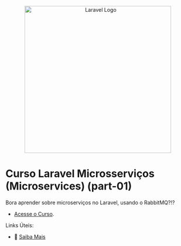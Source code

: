 <p align="center"><a href="https://laravel.com" target="_blank"><img src="https://raw.githubusercontent.com/laravel/art/master/logo-lockup/5%20SVG/2%20CMYK/1%20Full%20Color/laravel-logolockup-cmyk-red.svg" width="400" alt="Laravel Logo"></a></p>

# Curso Laravel Microsserviços (Microservices) (part-01)

Bora aprender sobre microserviços no Laravel, usando o RabbitMQ?!?

- [Acesse o Curso](https://academy.especializati.com.br/curso/laravel-microservices-gateway).


Links Úteis:

- :tada: [Saiba Mais](https://linktr.ee/especializati)
